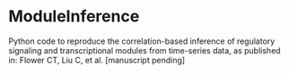 # ModuleInference
Python code to reproduce the correlation-based inference of regulatory signaling and transcriptional modules from time-series data, as published in: Flower CT, Liu C, et al. [manuscript pending]
